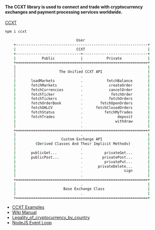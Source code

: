 #### The CCXT library is used to connect and trade with cryptocurrency exchanges and payment processing services worldwide.
[CCXT](https://www.npmjs.com/package/ccxt)
```bash
npm i ccxt
```

```bash
                                 User
    +-------------------------------------------------------------+
    |                            CCXT                             |
    +------------------------------+------------------------------+
    |            Public            |           Private            |
    +=============================================================+
    │                              .                              |
    │                    The Unified CCXT API                     |
    │                              .                              |
    |       loadMarkets            .           fetchBalance       |
    |       fetchMarkets           .            createOrder       |
    |       fetchCurrencies        .            cancelOrder       |
    |       fetchTicker            .             fetchOrder       |
    |       fetchTickers           .            fetchOrders       |
    |       fetchOrderBook         .        fetchOpenOrders       |
    |       fetchOHLCV             .      fetchClosedOrders       |
    |       fetchStatus            .          fetchMyTrades       |
    |       fetchTrades            .                deposit       |
    |                              .               withdraw       |
    │                              .                              |
    +=============================================================+
    │                              .                              |
    |                     Custom Exchange API                     |
    |         (Derived Classes And Their Implicit Methods)        |
    │                              .                              |
    |       publicGet...           .          privateGet...       |
    |       publicPost...          .         privatePost...       |
    |                              .          privatePut...       |
    |                              .       privateDelete...       |
    |                              .                   sign       |
    │                              .                              |
    +=============================================================+
    │                              .                              |
    |                      Base Exchange Class                    |
    │                              .                              |
    +=============================================================+
```

* [CCXT Examples](https://github.com/universalbit-dev/gekko-m4-globular-cluster/tree/master/examples/ccxt%20examples)
* [Wiki Manual](https://github.com/ccxt/ccxt/wiki/manual)
* [Legality_of_cryptocurrency_by_country](https://en.wikipedia.org/wiki/Legality_of_cryptocurrency_by_country_or_territory)
* [NodeJS Event Loop](https://nodejs.org/en/learn/asynchronous-work/event-loop-timers-and-nexttick)


